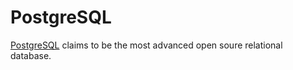 # PostgreSQL

[PostgreSQL](https://www.postgresql.org/) claims to be the most advanced open soure relational database.
